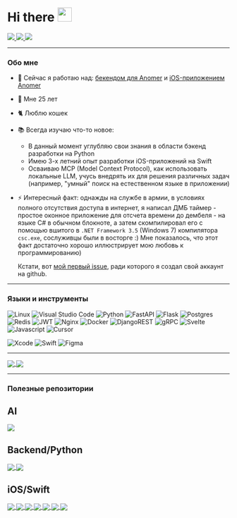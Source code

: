 <div id="header" align="left">
    <h1>Hi there  <img src="https://github.com/blackcater/blackcater/raw/main/images/Hi.gif" height="32"/></h1>
</div>

<div id="social" align="left">
  <a href="https://t.me/PaqpaeJIb">
      <img src="https://img.shields.io/badge/Telegram-blue?style=for-the-badge&logo=telegram&logoColor=white">
  </a>
  <a href="https://vk.com/kifor">
      <img src="https://img.shields.io/badge/VK-blue?style=for-the-badge&logo=vk&logoColor=white">
  </a>
  <a href="mailto:raphael.golubev@mail.ru">
      <img src="https://img.shields.io/badge/Mail-blue?style=for-the-badge&logo=e-mail&logoColor=white">
  </a>
</div>

---

### Обо мне
- 🔭 Сейчас я работаю над: [бекендом для Anomer](https://github.com/raphaelgolubev/anomer_backend) и [iOS-приложением Anomer](https://github.com/raphaelgolubev/anomer_ios)
- 🎂 Мне 25 лет
- 🐈 Люблю кошек
- 📚 Всегда изучаю что-то новое:
    - В данный момент углубляю свои знания в области бэкенд разработки на Python
    - Имею 3-х летний опыт разработки iOS-приложений на Swift
    - Осваиваю MCP (Model Context Protocol), как использовать локальные LLM, учусь внедрять их для решения различных задач (например, "умный" поиск на естественном языке в приложении)
- ⚡ Интересный факт: однажды на службе в армии, в условиях полного отсутствия доступа в интернет, я написал ДМБ таймер - простое оконное приложение для отсчета времени до дембеля -
  на языке C# в обычном блокноте, а затем скомпилировал его с помощью вшитого в `.NET Framework 3.5` (Windows 7) компилятора `csc.exe`, сослуживцы были в восторге :)
  Мне показалось, что этот факт достаточно хорошо иллюстрирует мою любовь к программированию)

  Кстати, вот [мой первый issue](https://github.com/vknet/vk/issues/365), ради которого я создал свой аккаунт на github.

---

### Языки и инструменты
![Linux](https://img.shields.io/badge/Linux-FCC624?style=for-the-badge&logo=linux&logoColor=black)
![Visual Studio Code](https://img.shields.io/badge/Visual%20Studio%20Code-0078d7.svg?style=for-the-badge&logo=visual-studio-code&logoColor=white)
![Python](https://img.shields.io/badge/python-3670A0?style=for-the-badge&logo=python&logoColor=ffdd54)
![FastAPI](https://img.shields.io/badge/FastAPI-005571?style=for-the-badge&logo=fastapi)
![Flask](https://img.shields.io/badge/flask-%23000.svg?style=for-the-badge&logo=flask&logoColor=white)
![Postgres](https://img.shields.io/badge/postgres-%23316192.svg?style=for-the-badge&logo=postgresql&logoColor=white)
![Redis](https://img.shields.io/badge/redis-%23DD0031.svg?style=for-the-badge&logo=redis&logoColor=white)
![JWT](https://img.shields.io/badge/JWT-black?style=for-the-badge&logo=JSON%20web%20tokens)
![Nginx](https://img.shields.io/badge/nginx-%23009639.svg?style=for-the-badge&logo=nginx&logoColor=white)
![Docker](https://img.shields.io/badge/Docker-blue.svg?style=for-the-badge&logo=docker&logoColor=white&color=blue)
![DjangoREST](https://img.shields.io/badge/DJANGO-REST-ff1709?style=for-the-badge&logo=django&logoColor=white&color=ff1709&labelColor=gray)
![gRPC](https://img.shields.io/badge/grpc-blue.svg?style=for-the-badge&logo=grpc&logoColor=white)
![Svelte](https://img.shields.io/badge/svelte-%23DD0031.svg?style=for-the-badge&logo=svelte&logoColor=white)
![Javascript](https://img.shields.io/badge/javascript-black.svg?style=for-the-badge&logo=javascript&logoColor=ffdd54)
![Cursor](https://img.shields.io/badge/cursor-black.svg?style=for-the-badge&logo=cursor&logoColor=ffdd54)

![Xcode](https://img.shields.io/badge/xcode-%23009639.svg?style=for-the-badge&logo=xcode&logoColor=white&color=blue)
![Swift](https://img.shields.io/badge/swift-%23009639.svg?style=for-the-badge&logo=swift&logoColor=white&color=orange)
![Figma](https://img.shields.io/badge/figma-%23009639.svg?style=for-the-badge&logo=figma&logoColor=white&color=black)

---

<a href="https://github.com/raphaelgolubev">
  <img align="center" src="https://github-readme-stats.vercel.app/api/top-langs/?username=raphaelgolubev&layout=donut" />
</a>
<a href="https://github.com/raphaelgolubev">
  <img align="center" src="https://github-readme-stats.vercel.app/api?username=raphaelgolubev&show_icons=true&show=prs_merged_percentage&rank_icon=github" />
</a>

---

### Полезные репозитории

**AI**
---

<a href="https://github.com/ml-explore/mlx-lm">
  <img align="center" src="https://github-readme-stats.vercel.app/api/pin/?username=ml-explore&repo=mlx-lm" />
</a>

**Backend/Python**
---
<a href="https://github.com/zhanymkanov/fastapi-best-practices">
  <img align="center" src="https://github-readme-stats.vercel.app/api/pin/?username=zhanymkanov&repo=fastapi-best-practices" />
</a>
<a href="https://github.com/litestar-org/litestar">
  <img align="center" src="https://github-readme-stats.vercel.app/api/pin/?username=litestar-org&repo=litestar" />
</a>


**iOS/Swift**
---
<a href="https://github.com/SwifterSwift/SwifterSwift">
  <img align="center" src="https://github-readme-stats.vercel.app/api/pin/?username=SwifterSwift&repo=SwifterSwift" />
</a>
<a href="https://github.com/ochococo/Design-Patterns-In-Swift">
  <img align="center" src="https://github-readme-stats.vercel.app/api/pin/?username=ochococo&repo=Design-Patterns-In-Swift" />
</a>
<a href="https://github.com/kishikawakatsumi/KeychainAccess">
  <img align="center" src="https://github-readme-stats.vercel.app/api/pin/?username=kishikawakatsumi&repo=KeychainAccess" />
</a>
<a href="https://github.com/sparrowcode/SwiftBoost">
  <img align="center" src="https://github-readme-stats.vercel.app/api/pin/?username=sparrowcode&repo=SwiftBoost" />
</a>
<a href="https://github.com/DanielCardonaRojas/Veil">
  <img align="center" src="https://github-readme-stats.vercel.app/api/pin/?username=DanielCardonaRojas&repo=Veil" />
</a>
<a href="https://github.com/AvdLee/CombineSwiftPlayground">
  <img align="center" src="https://github-readme-stats.vercel.app/api/pin/?username=AvdLee&repo=CombineSwiftPlayground" />
</a>
<a href="https://github.com/huri000/SwiftEntryKit">
  <img align="center" src="https://github-readme-stats.vercel.app/api/pin/?username=huri000&repo=SwiftEntryKit" />
</a>
